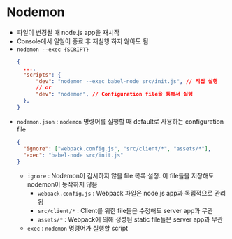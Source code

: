 # Nodemon

- 파일이 변경될 때 node.js app을 재시작
- Console에서 일일이 종료 후 재실행 하지 않아도 됨
- `nodemon --exec {SCRIPT}`
  ```json
  {
    ...,
    "scripts": {
        "dev": "nodemon --exec babel-node src/init.js", // 직접 실행
        // or
        "dev": "nodemon", // Configuration file을 통해서 실행
    },
  }
  ```
- `nodemon.json` : `nodemon` 명령어를 실행할 때 default로 사용하는 configuration file
  ```json
  {
    "ignore": ["webpack.config.js", "src/client/*", "assets/*"],
    "exec": "babel-node src/init.js"
  }
  ```
  - `ignore` : Nodemon이 감시하지 않을 file 목록 설정. 이 file들을 저장해도 nodemon이 동작하지 않음
    - `webpack.config.js` : Webpack 파일은 node.js app과 독립적으로 관리됨
    - `src/client/*` : Client를 위한 file들은 수정해도 server app과 무관
    - `assets/*` : Webpack에 의해 생성된 static file들은 server app과 무관
  - `exec` : `nodemon` 명령어가 실행할 script
